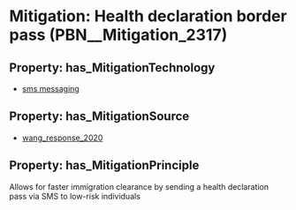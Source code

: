 # Mitigation: __Health declaration border pass__ (PBN__Mitigation_2317)

## Property: has_MitigationTechnology

* [sms messaging](../Technology/PBN__Technology_4408)

## Property: has_MitigationSource

* [wang_response_2020](../Article/PBN__Article_24)

## Property: has_MitigationPrinciple

Allows for faster immigration clearance by sending a health declaration pass via SMS to low-risk individuals

